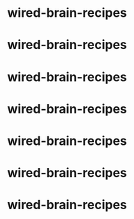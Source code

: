 # wired-brain-recipes
# wired-brain-recipes
# wired-brain-recipes
# wired-brain-recipes
# wired-brain-recipes
# wired-brain-recipes
# wired-brain-recipes
